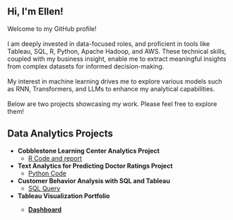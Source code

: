 ## Hi, I'm Ellen!
Welcome to my GitHub profile!
<br />
<br />
I am deeply invested in data-focused roles, and proficient in tools like Tableau, SQL, R, Python, Apache Hadoop, and AWS. These technical skills, coupled with my business insight, enable me to extract meaningful insights from complex datasets for informed decision-making. 
<br />
<br />
My interest in machine learning drives me to explore various models such as RNN, Transformers, and LLMs to enhance my analytical capabilities.
<br />
<br />
Below are two projects showcasing my work. Please feel free to explore them!

<h2>Data Analytics Projects</h2>

- <b>Cobblestone Learning Center Analytics Project</b>
  - [R Code and report](https://github.com/EllenRochester/LearningCenterAnalytics)
- <b>Text Analytics for Predicting Doctor Ratings Project</b>
  - [Python Code](https://github.com/EllenRochester/TextAnalytics)
- <b>Customer Behavior Analysis with SQL and Tableau</b>
  - [SQL Query](https://github.com/EllenRochester/Customer-Behavior-Analysis)
- <b>Tableau Visualization Portfolio
  - [Dashboard](https://us-east-1.online.tableau.com/#/site/zwang206f1715f4417/projects/596892)


